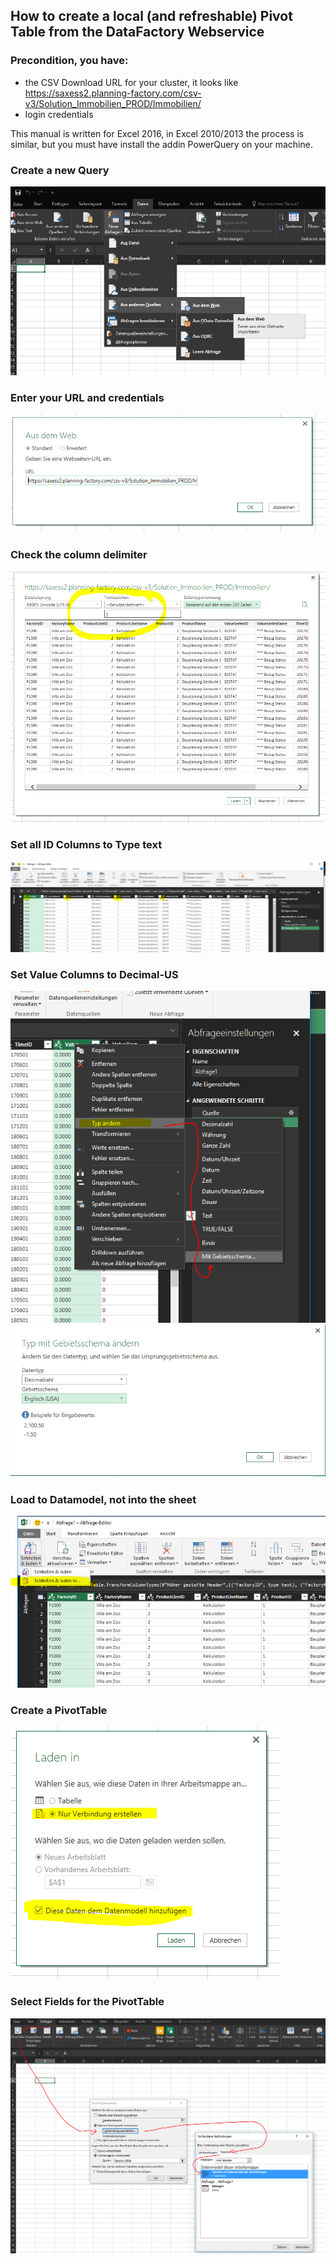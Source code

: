 ## How to create a local (and refreshable) Pivot Table from the DataFactory Webservice

### Precondition, you have:
* the CSV Download URL for your cluster, it looks like https://saxess2.planning-factory.com/csv-v3/Solution_Immobilien_PROD/Immobilien/
* login credentials

This manual is written for Excel 2016, in Excel 2010/2013 the process is similar, but you must have install the addin PowerQuery on your machine.

### Create a new Query

![Query](images/1.PNG)

### Enter your URL and credentials

![Query](images/2.PNG)

### Check the column delimiter

![Query](images/3.PNG)

### Set all ID Columns to Type text
![Query](images/4a.PNG)
### Set Value Columns to Decimal-US
![Query](images/4b.PNG)
![Query](images/4c.PNG)
### Load to Datamodel, not into the sheet
![Query](images/5.PNG)
### Create a PivotTable
![Query](images/6.PNG)
### Select Fields for the PivotTable
![Query](images/7.PNG)

